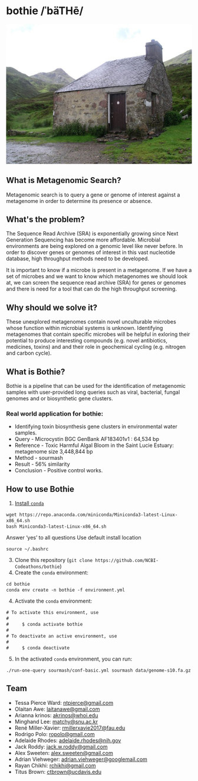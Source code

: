 # bothie /ˈbäTHē/

![Bothy](img/bothy.jpg)


## What is Metagenomic Search?
Metagenomic search is to query a gene or genome of interest against a metagenome in order to determine its presence or absence.

## What's the problem?
The Sequence Read Archive (SRA) is exponentially growing since Next Generation Sequencing has become more affordable. Microbial environments are being explored on a genomic level like never before. In order to discover genes or genomes of interest in this vast nucleotide database, high throughput methods need to be developed.

It is important to know if a microbe is present in a metagenome.
If we have a set of microbes and we want to know which metagenomes we should look at, we can screen the sequence read archive (SRA) for genes or genomes and there is need for a tool that can do the high throughput screening.

## Why should we solve it?
These unexplored metagenomes contain novel unculturable microbes whose function within microbial systems is unknown. Identifying metagenomes that contain specific microbes will be helpful in exloring their potential to produce interesting compounds (e.g. novel antibiotics, medicines, toxins) and and their role in geochemical cycling (e.g. nitrogen and carbon cycle).


## What is Bothie?
Bothie is a pipeline that can be used for the identification of metagenomic samples with user-provided long queries such as viral, bacterial, fungal genomes and or biosynthetic gene clusters.

### Real world application for bothie:
+ Identifying toxin biosynthesis gene clusters in environmental water samples.
+ Query - Microcystin BGC GenBank AF183401v1 : 64,534 bp
+ Reference - Toxic Harmful Algal Bloom in the Saint Lucie Estuary: metagenome size 3,448,844 bp
+ Method - sourmash
+ Result - 56% similarity
+ Conclusion - Positive control works.

## How to use Bothie

1. [Install `conda`](https://bioconda.github.io/user/install.html#install-conda)

```
wget https://repo.anaconda.com/miniconda/Miniconda3-latest-Linux-x86_64.sh
bash Miniconda3-latest-Linux-x86_64.sh
```
Answer ‘yes’ to all questions
Use default install location
```
source ~/.bashrc
```

3. Clone this repository (`git clone https://github.com/NCBI-Codeathons/bothie`)
4. Create the `conda` environment:

```
cd bothie
conda env create -n bothie -f environment.yml
```

4. Activate the `conda` environment:
```
# To activate this environment, use
#
#     $ conda activate bothie
#
# To deactivate an active environment, use
#
#     $ conda deactivate
```

5. In the activated `conda` environment, you can run:

```
./run-one-query sourmash/conf-basic.yml sourmash data/genome-s10.fa.gz
```

## Team
+ Tessa Pierce Ward: ntpierce@gmail.com
+ Olaitan Awe: laitanawe@gmail.com
+ Arianna krinos: akrinos@whoi.edu
+ Minghand Lee: matchy@snu.ac.kr
+ René Miller-Xavier: rmillerxavie2017@fau.edu
+ Rodrigo Polo: ropolo@gmail.com
+ Adelaide Rhodes: adelaide.rhodes@nih.gov
+ Jack Roddy: jack.w.roddy@gmail.com
+ Alex Sweeten: alex.sweeten@gmail.com
+ Adrian Viehweger: adrian.viehweger@googlemail.com
+ Rayan Chikhi: rchikhi@gmail.com
+ Titus Brown: ctbrown@ucdavis.edu

